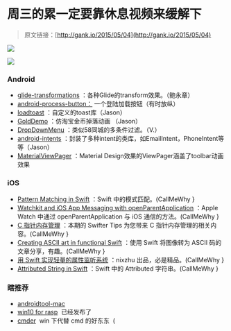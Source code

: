 # 周三的累一定要靠休息视频来缓解下

> 原文链接：[http://gank.io/2015/05/04](http://gank.io/2015/05/04)

![](http://ww1.sinaimg.cn/large/610dc034gw1ers1ue9tizj20m80euq3k.jpg)

![](http://ww2.sinaimg.cn/large/610dc034gw1ers22uxvyij20ni0anjsd.jpg)

### Android

* [glide-transformations](https://github.com/wasabeef/glide) ：各种Glide的transform效果。（鲍永章）
* [android-process-button：](https://github.com/dmytrodanylyk/android) 一个登陆加载按钮（有时放纵）
* [loadtoast](https://github.com/code) ：自定义的toast库（Jason）
* [GoldDemo](https://github.com/huclengyue/GoldDemo) ：仿淘宝金币掉落动画 （Jason）
* [DropDownMenu](https://github.com/JayFang1993/DropDownMenu) ：类似58同城的多条件过滤。（V.）
* [android-intents](https://github.com/marvinlabs/android) ：封装了多种intent的类库，如EmailIntent，PhoneIntent等等（Jason）
* [MaterialViewPager](https://github.com/florent37/MaterialViewPager) ：Material Design效果的ViewPager涵盖了toolbar动画效果 &nbsp; &nbsp;

### iOS

* [Pattern Matching in Swift](http://www.codingexplorer.com/pattern) ：Swift 中的模式匹配。(CallMeWhy }
* [Watchkit and iOS App Messaging with openParentApplication](http://www.codingexplorer.com/watchkit) ：Apple Watch 中通过 openParentApplication 与 iOS 通信的方法。(CallMeWhy }
* [C 指针内存管理](http://swifter.tips/pointer) ：本期的 Swifter Tips 为您带来 C 指针内存管理的相关内容。(CallMeWhy }
* [Creating ASCII art in functional Swift](http://ijoshsmith.com/2015/04/29/creating) ：使用 Swift 将图像转为 ASCII 码的文章分享，有趣。(CallMeWhy }
* [用 Swift 实现轻量的属性监听系统](https://github.com/nixzhu/dev) ：nixzhu 出品，必是精品。(CallMeWhy }
* [Attributed String in Swift](http://invasivecode.com/weblog/attributed) ：Swift 中的 Attributed 字符串。(CallMeWhy }

### 瞎推荐

* [androidtool-mac](https://github.com/mortenjust/androidtool) 
* [win10 for rasp](http://ms-iot.github.io/content/win10/SetupRPI.htm) &nbsp;已经发布了
* [cmder](http://gooseberrycreative.com/cmder/) &nbsp;win 下代替 cmd 的好东东 &nbsp;(


